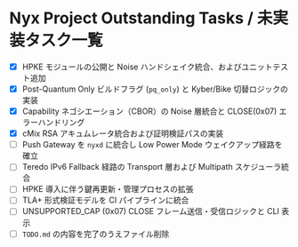 # Nyx Project Outstanding Tasks / 未実装タスク一覧

- [x] HPKE モジュールの公開と Noise ハンドシェイク統合、およびユニットテスト追加
- [x] Post-Quantum Only ビルドフラグ (`pq_only`) と Kyber/Bike 切替ロジックの実装
- [x] Capability ネゴシエーション（CBOR）の Noise 層統合と CLOSE(0x07) エラーハンドリング
- [x] cMix RSA アキュムレータ統合および証明検証パスの実装
- [ ] Push Gateway を `nyxd` に統合し Low Power Mode ウェイクアップ経路を確立
- [ ] Teredo IPv6 Fallback 経路の Transport 層および Multipath スケジューラ統合
- [ ] HPKE 導入に伴う鍵再更新・管理プロセスの拡張
- [ ] TLA+ 形式検証モデルを CI パイプラインに統合
- [ ] UNSUPPORTED_CAP (0x07) CLOSE フレーム送信・受信ロジックと CLI 表示
- [ ] `TODO.md` の内容を完了のうえファイル削除 